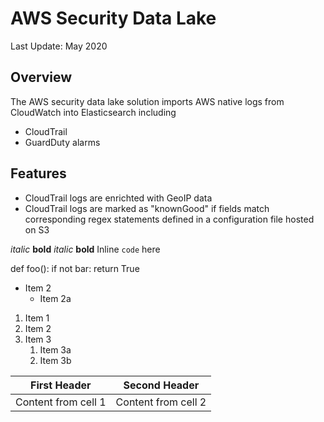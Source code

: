 # AWS Security Data Lake

Last Update: May 2020

## Overview

The AWS security data lake solution imports AWS native logs from CloudWatch into Elasticsearch including

* CloudTrail
* GuardDuty alarms

## Features

* CloudTrail logs are enrichted with GeoIP data
* CloudTrail logs are marked as "knownGood" if fields match corresponding regex statements defined in a configuration file hosted on S3








*italic* **bold**
_italic_ __bold__
Inline `code` here

def foo():
    if not bar:
        return True

* Item 2
  * Item 2a

1. Item 1
1. Item 2
1. Item 3
   1. Item 3a
   1. Item 3b

First Header | Second Header
------------ | -------------
Content from cell 1 | Content from cell 2
